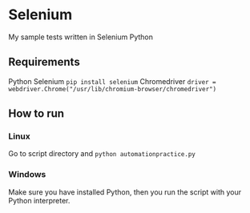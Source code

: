 # Selenium
My sample tests written in Selenium Python


## Requirements
Python 
Selenium `pip install selenium`
Chromedriver `driver = webdriver.Chrome("/usr/lib/chromium-browser/chromedriver")`


## How to run
### Linux
Go to script directory and 
`python automationpractice.py`

### Windows
Make sure you have installed Python, then you run the script with your Python interpreter.